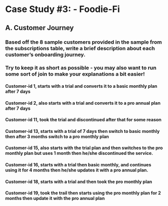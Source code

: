 # Case Study #3: - Foodie-Fi

## A. Customer Journey
### Based off the 8 sample customers provided in the sample from the subscriptions table, write a brief description about each customer’s onboarding journey.
### Try to keep it as short as possible - you may also want to run some sort of join to make your explanations a bit easier!

#### Customer-id 1, starts with a trial and converts it to a basic monthly plan after 7 days
#### Customer-id 2, also starts with a trial and converts it to a pro annual plan after 7 days
#### Customer-id 11, took the trial and discontinued after that for some reason
#### Customer-id 13, starts with a trial of 7 days then switch to basic monthly then after 3 months switch to a pro monthly plan
#### Customer-id 15, also starts with the trial plan and then switches to the pro monthly plan but uses 1 month then he/she discontinued the service.
#### Customer-id 16, starts with a trial then basic monthly, and continues using it for 4 months then he/she updates it with a pro annual plan.
#### Customer-id 18, starts with a trial and then took the pro monthly plan
#### Customer-id 19, took the trail then starts using the pro monthly plan for 2 months then update it with the pro annual plan
